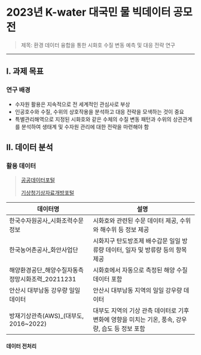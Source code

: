 # 2023년 K-water 대국민 물 빅데이터 공모전

> 제목: 환경 데이터 융합을 통한 시화호 수질 변동 예측 및 대응 전략 연구
---
## Ⅰ. 과제 목표
### 연구 배경
* 수자원 활용은 지속적으로 전 세계적인 관심사로 부상
* 인공호수와 수질, 수위의 상호작용을 분석하고 대응 전략을 모색하는 것이 중요
* 특별관리해역으로 지정된 시화호와 같은 수체의 수질 변동 패턴과 수위의 상관관계를 분석하여 생태계 및 수자원 관리에 대한 전략을 마련해야 함
## Ⅱ. 데이터 분석
### 활용 데이터
> [공공데이터포털](https://www.data.go.kr/)
>
> [기상청기상자료개방포털](https://www.kma.go.kr/)

|데이터명|설명|
|------------|-----------------------|
|한국수자원공사_시화조력수문정보|시화호와 관련된 수문 데이터 제공, 수위와 해수위 등 정보 제공|
|한국농어촌공사_화안사업단|시화지구 탄도방조제 배수갑문 일일 방류량 데이터, 일자 및 방류량 등의 항목 제공|
|해양환경공단_해양수질자동측정망시화조력_20211231|시화호에서 자동으로 측정된 해양 수질 데이터 포함|
|안산시 대부남동 강우량 일일 데이터|안산시 대부남동 지역의 일일 강우량 데이터|
|방재기상관측(AWS)_(대부도, 2016~2022)|대부도 지역의 기상 관측 데이터로 기후변화에 영향을 미치는 기온, 풍속, 강우량, 습도 등 정보 포함|

#### 데이터 전처리
